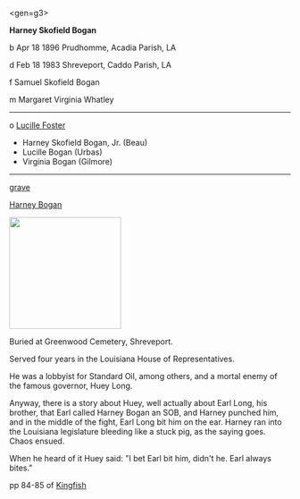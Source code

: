 <gen=g3>

<b>Harney Skofield Bogan</b>

b Apr 18 1896 Prudhomme, Acadia Parish, LA

d Feb 18 1983 Shreveport, Caddo Parish, LA

f Samuel Skofield Bogan

m Margaret Virginia Whatley

<hr>

o [Lucille Foster](../g3/lucille_foster.md)

- Harney Skofield Bogan, Jr. (Beau)
- Lucille Bogan (Urbas)
- Virginia Bogan (Gilmore)

<hr>

[grave](https://www.findagrave.com/memorial/59659335/lucile-bogan)

[Harney Bogan](https://www.findagrave.com/memorial/55665977/harney-skolfield-bogan)

<img src="../../figs/Harney_Bogan.jpg" style="width: 200px;" />

Buried at Greenwood Cemetery, Shreveport.  

Served four years in the Louisiana House of Representatives.

He was a lobbyist for Standard Oil, among others, and a mortal enemy of the famous governor, Huey Long.

Anyway, there is a story about Huey, well actually about Earl Long, his brother, that Earl called Harney Bogan an SOB, and Harney punched him, and in the middle of the fight, Earl Long bit him on the ear.  Harney ran into the Louisiana legislature bleeding like a stuck pig, as the saying goes.  Chaos ensued.

When he heard of it Huey said:  "I bet Earl bit him, didn't he.  Earl always bites."

pp 84-85 of [Kingfish](https://www.amazon.com/Kingfish-Reign-Huey-P-Long/dp/0812973836/ref=sr_1_1?ie=UTF8&qid=1536687296&sr=8-1&keywords=kingfish&dpID=51imlpFTTML&preST=_SY344_BO1,204,203,200_QL70_&dpSrc=srch)

